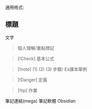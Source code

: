 通用格式:

## 標題
文字
>個人理解/重點標記

>[!Check] 基本公式

>[!note] (1) (2) (3) 步驟/ Ex課本舉例

>[!Danger] 定義

>[!tip] 作業

筆記連結(mega)
筆記軟體 Obsidian


